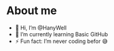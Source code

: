 # About me
- 👋 Hi, I’m @HanyWell
- 🌱 I’m currently learning Basic GitHub
- ⚡ Fun fact: I’m never coding befor 😅


<!---
HanyWell/HanyWell is a ✨ special ✨ repository because its `README.md` (this file) appears on your GitHub profile.
You can click the Preview link to take a look at your changes.
--->

